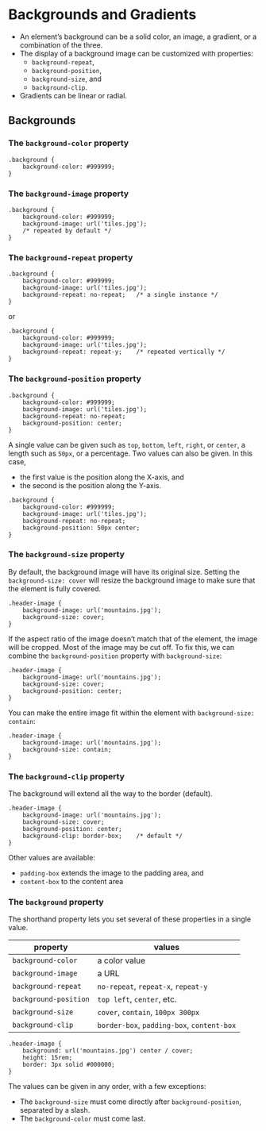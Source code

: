 # Backgrounds and Gradients

- An element’s background can be a solid color, an image, a gradient, or a combination of the three.
- The display of a background image can be customized with properties:
  - `background-repeat`,
  - `background-position`,
  - `background-size`, and
  - `background-clip`.
- Gradients can be linear or radial.

## Backgrounds

### The `background-color` property

```
.background {
    background-color: #999999;
}
```

### The `background-image` property

```
.background {
    background-color: #999999;
    background-image: url('tiles.jpg');
    /* repeated by default */
}
```

### The `background-repeat` property

```
.background {
    background-color: #999999;
    background-image: url('tiles.jpg');
    background-repeat: no-repeat;   /* a single instance */
}
```

or

```
.background {
    background-color: #999999;
    background-image: url('tiles.jpg');
    background-repeat: repeat-y;    /* repeated vertically */
}
```

### The `background-position` property

```
.background {
    background-color: #999999;
    background-image: url('tiles.jpg');
    background-repeat: no-repeat;
    background-position: center;
}
```

A single value can be given such as `top`, `bottom`, `left`, `right`, or `center`, a length such as `50px`, or a percentage. Two values can also be given. In this case,
- the first value is the position along the X-axis, and
- the second is the position along the Y-axis.

```
.background {
    background-color: #999999;
    background-image: url('tiles.jpg');
    background-repeat: no-repeat;
    background-position: 50px center;
}
```

### The `background-size` property

By default, the background image will have its original size. Setting the `background-size: cover` will resize the background image to make sure that the element is fully covered.

```
.header-image {
    background-image: url('mountains.jpg');
    background-size: cover;
}
```

If the aspect ratio of the image doesn’t match that of the element, the image will be cropped. Most of the image may be cut off. To fix this, we can combine the `background-position` property with `background-size`:

```
.header-image {
    background-image: url('mountains.jpg');
    background-size: cover;
    background-position: center;
}
```

You can make the entire image fit within the element with `background-size: contain`:

```
.header-image {
    background-image: url('mountains.jpg');
    background-size: contain;
}
```

### The `background-clip` property

The background will extend all the way to the border (default).

```
.header-image {
    background-image: url('mountains.jpg');
    background-size: cover;
    background-position: center;
    background-clip: border-box;    /* default */
}
```

Other values are available:
- `padding-box` extends the image to the padding area, and
- `content-box` to the content area

### The `background` property

The shorthand property lets you set several of these properties in a single value.

| property              | values
|-----------------------|--------
| `background-color`    | a color value
| `background-image`    | a URL
| `background-repeat`   | `no-repeat`, `repeat-x`, `repeat-y`
| `background-position` | `top left`, `center`, etc.
| `background-size`     | `cover`, `contain`, `100px 300px`
| `background-clip`     | `border-box`, `padding-box`, `content-box`

```
.header-image {
    background: url('mountains.jpg') center / cover;
    height: 15rem;
    border: 3px solid #000000;
}
```

The values can be given in any order, with a few exceptions:
- The `background-size` must come directly after `background-position`, separated by a slash.
- The `background-color` must come last.
